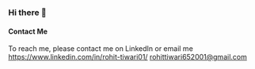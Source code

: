 ### Hi there 👋

<!--
**RohitTiwari01/RohitTiwari01** is a ✨ _special_ ✨ repository because its `README.md` (this file) appears on your GitHub profile.

Here are some ideas to get you started:

- 🔭 I’m currently working on ...
- 🌱 I’m currently learning ...
- 👯 I’m looking to collaborate on ...
- 🤔 I’m looking for help with ...
- 💬 Ask me about ...
- 📫 How to reach me: ...
- 😄 Pronouns: ...
- ⚡ Fun fact: ...
-->
#### Contact Me

To reach me, please contact me on LinkedIn or email me
https://www.linkedin.com/in/rohit-tiwari01/
rohittiwari652001@gmail.com
